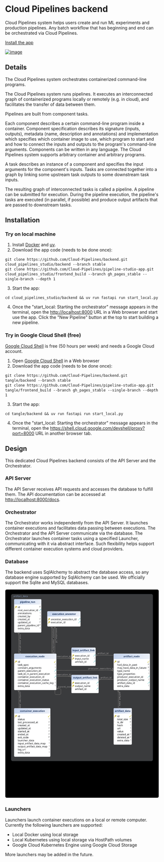 # Cloud Pipelines backend

Cloud Pipelines system helps users create and run ML experiments and production pipelines.
Any batch workflow that has beginning and end can be orchestrated via Cloud Pipelines.

[Install the app](#installation)

[![image](https://github.com/user-attachments/assets/0ce7ccc0-dad7-4f6a-8677-f2adcd83f558)](https://cloud-pipelines.net/pipeline-studio-app)

## Details

The Cloud Pipelines system orchestrates containerized command-line programs.

The Cloud Pipelines system runs pipelines. It executes an interconnected graph of containerized programs locally or remotely (e.g. in cloud), and facilitates the transfer of data between them.

Pipelines are built from component tasks.

Each component describes a certain command-line program inside a container. Component specification describes its signature (inputs, outputs), metadata (name, description and annotations) and implementation which specifies which container image to use, which program to start and and how to connect the inputs and outputs to the program's command-line arguments.
Components can be written in any language. The Cloud Pipelines system supports arbitrary container and arbitrary programs.

A task describes an instance of a component and specifies the input arguments for the component's inputs. Tasks are connected together into a graph by linking some upstream task outputs to some downstream task inputs.

The resulting graph of interconnected tasks is called a pipeline.
A pipeline can be submitted for execution. During the pipeline execution, the pipeline's tasks are executed (in parallel, if possible) and produce output artifacts that are passed to downstream tasks.

## Installation

### Try on local machine

1. Install [Docker](https://www.docker.com/get-started/) and [uv](https://docs.astral.sh/uv/getting-started/installation/).
2. Download the app code (needs to be done once):

```shell
git clone https://github.com/Cloud-Pipelines/backend.git cloud_pipelines_studio/backend --branch stable
git clone https://github.com/Cloud-Pipelines/pipeline-studio-app.git cloud_pipelines_studio/frontend_build --branch gh_pages_stable --single-branch --depth 1
```

3. Start the app:

```shell
cd cloud_pipelines_studio/backend && uv run fastapi run start_local.py
```

4. Once the "start_local: Starting the orchestrator" message appears in the terminal, open the [http://localhost:8000](http://localhost:8000) URL in a Web browser and start use the app.
Click the "New Pipeline" button at the top to start building a new pipeline.

### Try in Google Cloud Shell (free)

[Google Cloud Shell](https://cloud.google.com/shell/) is free (50 hours per week) and needs a Google Cloud account.

1. Open [Google Cloud Shell](https://shell.cloud.google.com/?show=terminal) in a Web browser
2. Download the app code (needs to be done once):

```shell
git clone https://github.com/Cloud-Pipelines/backend.git tangle/backend --branch stable
git clone https://github.com/Cloud-Pipelines/pipeline-studio-app.git tangle/frontend_build --branch gh_pages_stable --single-branch --depth 1
```

3. Start the app:

```shell
cd tangle/backend && uv run fastapi run start_local.py
```

4. Once the "start_local: Starting the orchestrator" message appears in the terminal, open the  <https://shell.cloud.google.com/devshell/proxy?port=8000> URL in another browser tab.

## Design

This dedicated Cloud Pipelines backend consists of the API Server and the Orchestrator.

### API Server

The API Server receives API requests and accesses the database to fulfill them.
The API documentation can be accessed at [http://localhost:8000/docs](http://localhost:8000/docs).

### Orchestrator

The Orchestrator works independently from the API Server.
It launches container executions and facilitates data passing between executions.
The Orchestrator and the API Server communicate via the database.
The Orchestrator launches container tasks using a specified Launcher, communicating with it via abstract interface. Such flexibility helps support different container execution systems and cloud providers.

### Database

The backend uses SqlAlchemy to abstract the database access, so any database engine supported by SqlAlchemy can be used.
We officially support the Sqlite and MySQL databases.

![DB diagram](./docs/db_diagram.svg)

### Launchers

Launchers launch container executions on a local or remote computer.
Currently the following launchers are supported:

* Local Docker using local storage
* Local Kubernetes using local storage via HostPath volumes
* Google Cloud Kubernetes Engine using Google Cloud Storage

More launchers may be added in the future.
